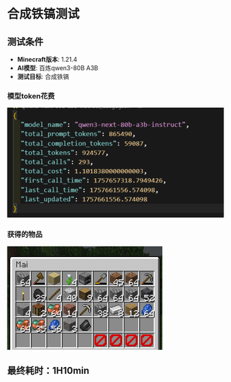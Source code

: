 # 合成铁镐测试

## 测试条件
- **Minecraft版本**: 1.21.4
- **AI模型**: 百炼qwen3-80B A3B
- **测试目标**: 合成铁镐

### 模型token花费
![模型花费](image/iron_pickaxe_cost.png)

### 获得的物品
![铁镐](image/iron_pickaxe_inv.png)

## 最终耗时：1H10min
